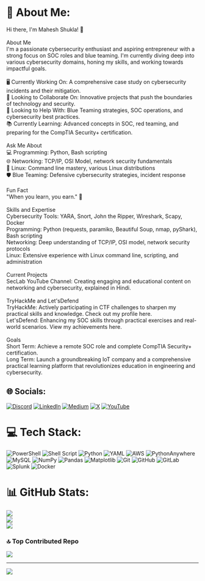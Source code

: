 # 💫 About Me:
Hi there, I'm Mahesh Shukla! 👋<br><br>About Me<br>I'm a passionate cybersecurity enthusiast and aspiring entrepreneur with a strong focus on SOC roles and blue teaming. I'm currently diving deep into various cybersecurity domains, honing my skills, and working towards impactful goals.<br><br>🖥️ Currently Working On: A comprehensive case study on cybersecurity incidents and their mitigation.<br>🤝 Looking to Collaborate On: Innovative projects that push the boundaries of technology and security.<br>🔐 Looking to Help With: Blue Teaming strategies, SOC operations, and cybersecurity best practices.<br>📚 Currently Learning: Advanced concepts in SOC, red teaming, and preparing for the CompTIA Security+ certification.<br><br>Ask Me About<br>💻 Programming: Python, Bash scripting<br>🌐 Networking: TCP/IP, OSI Model, network security fundamentals<br>🐧 Linux: Command line mastery, various Linux distributions<br>🛡️ Blue Teaming: Defensive cybersecurity strategies, incident response<br><br>Fun Fact<br>"When you learn, you earn." 🚀<br><br>Skills and Expertise<br>Cybersecurity Tools: YARA, Snort, John the Ripper, Wireshark, Scapy, Docker<br>Programming: Python (requests, paramiko, Beautiful Soup, nmap, pyShark), Bash scripting<br>Networking: Deep understanding of TCP/IP, OSI model, network security protocols<br>Linux: Extensive experience with Linux command line, scripting, and administration<br><br>Current Projects<br>SecLab YouTube Channel: Creating engaging and educational content on networking and cybersecurity, explained in Hindi.<br><br>TryHackMe and Let'sDefend<br>TryHackMe: Actively participating in CTF challenges to sharpen my practical skills and knowledge. Check out my profile here.<br>Let'sDefend: Enhancing my SOC skills through practical exercises and real-world scenarios. View my achievements here.<br><br>Goals<br>Short Term: Achieve a remote SOC role and complete CompTIA Security+ certification.<br>Long Term: Launch a groundbreaking IoT company and a comprehensive practical learning platform that revolutionizes education in engineering and cybersecurity.


## 🌐 Socials:
[![Discord](https://img.shields.io/badge/Discord-%237289DA.svg?logo=discord&logoColor=white)](https://discord.gg/https://discord.gg/EsRMAgE5SZ) [![LinkedIn](https://img.shields.io/badge/LinkedIn-%230077B5.svg?logo=linkedin&logoColor=white)](https://linkedin.com/in/MaheshShukla01) [![Medium](https://img.shields.io/badge/Medium-12100E?logo=medium&logoColor=white)](https://medium.com/@Mahesh_Shukla) [![X](https://img.shields.io/badge/X-black.svg?logo=X&logoColor=white)](https://x.com/MaheshShukla011) [![YouTube](https://img.shields.io/badge/YouTube-%23FF0000.svg?logo=YouTube&logoColor=white)](https://youtube.com/@UCa_oZ3SJu1z24ZRkOpLbc7Q) 

# 💻 Tech Stack:
![PowerShell](https://img.shields.io/badge/PowerShell-%235391FE.svg?style=for-the-badge&logo=powershell&logoColor=white) ![Shell Script](https://img.shields.io/badge/shell_script-%23121011.svg?style=for-the-badge&logo=gnu-bash&logoColor=white) ![Python](https://img.shields.io/badge/python-3670A0?style=for-the-badge&logo=python&logoColor=ffdd54) ![YAML](https://img.shields.io/badge/yaml-%23ffffff.svg?style=for-the-badge&logo=yaml&logoColor=151515) ![AWS](https://img.shields.io/badge/AWS-%23FF9900.svg?style=for-the-badge&logo=amazon-aws&logoColor=white) ![PythonAnywhere](https://img.shields.io/badge/pythonanywhere-%232F9FD7.svg?style=for-the-badge&logo=pythonanywhere&logoColor=151515) ![MySQL](https://img.shields.io/badge/mysql-4479A1.svg?style=for-the-badge&logo=mysql&logoColor=white) ![NumPy](https://img.shields.io/badge/numpy-%23013243.svg?style=for-the-badge&logo=numpy&logoColor=white) ![Pandas](https://img.shields.io/badge/pandas-%23150458.svg?style=for-the-badge&logo=pandas&logoColor=white) ![Matplotlib](https://img.shields.io/badge/Matplotlib-%23ffffff.svg?style=for-the-badge&logo=Matplotlib&logoColor=black) ![Git](https://img.shields.io/badge/git-%23F05033.svg?style=for-the-badge&logo=git&logoColor=white) ![GitHub](https://img.shields.io/badge/github-%23121011.svg?style=for-the-badge&logo=github&logoColor=white) ![GitLab](https://img.shields.io/badge/gitlab-%23181717.svg?style=for-the-badge&logo=gitlab&logoColor=white) ![Splunk](https://img.shields.io/badge/splunk-%23000000.svg?style=for-the-badge&logo=splunk&logoColor=white) ![Docker](https://img.shields.io/badge/docker-%230db7ed.svg?style=for-the-badge&logo=docker&logoColor=white)
# 📊 GitHub Stats:
![](https://github-readme-stats.vercel.app/api?username=MaheshShukla1&theme=dark&hide_border=false&include_all_commits=true&count_private=false)<br/>
![](https://github-readme-streak-stats.herokuapp.com/?user=MaheshShukla1&theme=dark&hide_border=false)<br/>
![](https://github-readme-stats.vercel.app/api/top-langs/?username=MaheshShukla1&theme=dark&hide_border=false&include_all_commits=true&count_private=false&layout=compact)

### 🔝 Top Contributed Repo
![](https://github-contributor-stats.vercel.app/api?username=MaheshShukla1&limit=5&theme=dark&combine_all_yearly_contributions=true)

---
[![](https://visitcount.itsvg.in/api?id=MaheshShukla1&icon=2&color=1)](https://visitcount.itsvg.in)

<!-- Proudly created with GPRM ( https://gprm.itsvg.in ) -->
